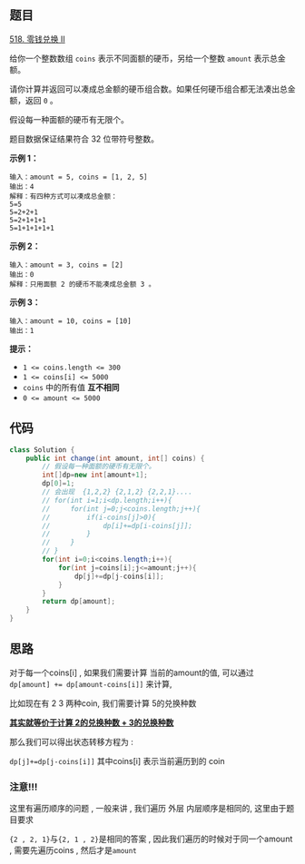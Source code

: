 ## 题目

[518. 零钱兑换 II](https://leetcode.cn/problems/coin-change-ii/)

给你一个整数数组 `coins` 表示不同面额的硬币，另给一个整数 `amount` 表示总金额。

请你计算并返回可以凑成总金额的硬币组合数。如果任何硬币组合都无法凑出总金额，返回 `0` 。

假设每一种面额的硬币有无限个。 

题目数据保证结果符合 32 位带符号整数。

**示例 1：**

```
输入：amount = 5, coins = [1, 2, 5]
输出：4
解释：有四种方式可以凑成总金额：
5=5
5=2+2+1
5=2+1+1+1
5=1+1+1+1+1
```

**示例 2：**

```
输入：amount = 3, coins = [2]
输出：0
解释：只用面额 2 的硬币不能凑成总金额 3 。
```

**示例 3：**

```
输入：amount = 10, coins = [10] 
输出：1
```

 

**提示：**

- `1 <= coins.length <= 300`
- `1 <= coins[i] <= 5000`
- `coins` 中的所有值 **互不相同**
- `0 <= amount <= 5000`

## 代码

```java
class Solution {
    public int change(int amount, int[] coins) {
        // 假设每一种面额的硬币有无限个。 
        int[]dp=new int[amount+1];
        dp[0]=1;
        // 会出现  {1,2,2} {2,1,2} {2,2,1}....
        // for(int i=1;i<dp.length;i++){
        //     for(int j=0;j<coins.length;j++){
        //         if(i-coins[j]>0){
        //             dp[i]+=dp[i-coins[j]];
        //         }
        //     }
        // }
        for(int i=0;i<coins.length;i++){
            for(int j=coins[i];j<=amount;j++){
                dp[j]+=dp[j-coins[i]];
            }
        }
        return dp[amount];
    }
}
```

## 思路

对于每一个coins[i] , 如果我们需要计算 当前的amount的值,  可以通过
`dp[amount] += dp[amount-coins[i]]` 来计算,  

比如现在有 2 3 两种coin, 我们需要计算  5的兑换种数

**<u>其实就等价于计算  2的兑换种数 + 3的兑换种数</u>**

那么我们可以得出状态转移方程为 : 

`dp[j]+=dp[j-coins[i]]` 其中coins[i] 表示当前遍历到的 coin

### 注意!!!

这里有遍历顺序的问题 , 一般来讲 , 我们遍历 外层 内层顺序是相同的,  这里由于题目要求

`{2 , 2, 1}`与`{2, 1 , 2}`是相同的答案  , 因此我们遍历的时候对于同一个amount  , 需要先遍历coins , 然后才是`amount`